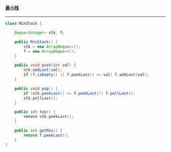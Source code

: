 #### <a href="https://leetcode.cn/problems/min-stack/">最小栈</a>

----------------

```java
class MinStack {

    Deque<Integer> stk, f;

    public MinStack() {
        stk = new ArrayDeque<>();
        f = new ArrayDeque<>();
    }

    public void push(int val) {
        stk.addLast(val);
        if (f.isEmpty() || f.peekLast() >= val) f.addLast(val);
    }

    public void pop() {
        if (stk.peekLast() <= f.peekLast()) f.pollLast();
        stk.pollLast();
    }

    public int top() {
        return stk.peekLast();
    }

    public int getMin() {
        return f.peekLast();
    }
}
```

